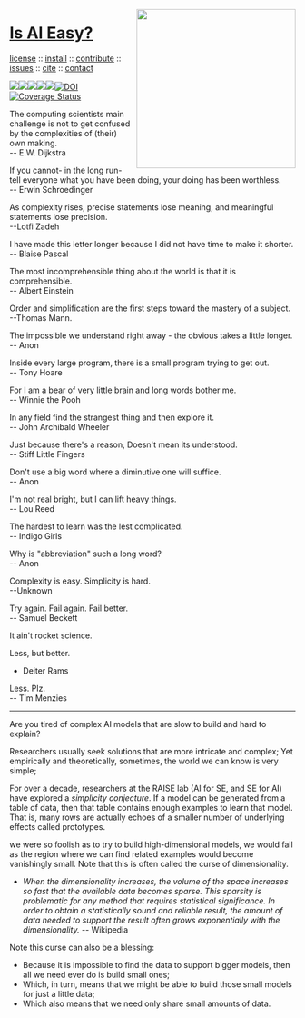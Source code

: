 <a name=top><img align=right width=280 src="https://pngimage.net/wp-content/uploads/2019/05/silueta-planetas-png-.png">
<h1><a href="/README.md#top">Is AI Easy?</a></h1> 
<p> <a
href="https://github.com/aiez/eg/blob/master/LICENSE">license</a> :: <a
href="https://github.com/aiez/eg/blob/master/INSTALL.md#top">install</a> :: <a
href="https://github.com/aiez/eg/blob/master/CODE_OF_CONDUCT.md#top">contribute</a> :: <a
href="https://github.com/aiez/eg/issues">issues</a> :: <a
href="https://github.com/aiez/eg/blob/master/CITATION.md#top">cite</a> :: <a
href="https://github.com/aiez/eg/blob/master/CONTACT.md#top">contact</a> </p><p> 
<img src="https://img.shields.io/badge/license-mit-red"><img 
src="https://img.shields.io/badge/language-lua-orange"><img 
src="https://img.shields.io/badge/purpose-ai,se-blueviolet"><img 
src="https://img.shields.io/badge/platform-mac,*nux-informational"><a 
     href="https://travis-ci.org/github/sehero/lua"><img 
src="https://travis-ci.org/aiez/eg.svg?branch=master"></a><a 
     href="https://zenodo.org/badge/latestdoi/263210595"><img 
src="https://zenodo.org/badge/263210595.svg" alt="DOI"></a><a 
     href='https://coveralls.io/github/aiez/lua?branch=master'><img i
src='https://coveralls.io/repos/github/aiez/eg/badge.svg?branch=master' alt='Coverage Status' /></a></p>


The computing scientists main challenge is not to get confused by the complexities of (their) own making.    
-- E.W. Dijkstra

If you cannot- in the long run- tell everyone what you have been doing, your doing has been worthless.   
-- Erwin Schroedinger

As complexity rises, precise statements lose meaning, and meaningful statements lose precision.   
--Lotfi Zadeh

I have made this letter longer because I did not have time to make it shorter.   
-- Blaise Pascal 

The most incomprehensible thing about the world is that it is comprehensible.   
-- Albert Einstein

Order and simplification are the first steps toward the mastery of a subject.   
--Thomas Mann.

The impossible we understand right away - the obvious takes a little longer.    
-- Anon

Inside every large program, there is a small program trying to get out.  
-- Tony Hoare

For I am a bear of very little brain and long words bother me.   
-- Winnie the Pooh


In any field find the strangest thing and then  explore it.   
-- John Archibald Wheeler

Just because there's a reason, Doesn't mean its understood.    
-- Stiff Little Fingers

Don't use a big word where a diminutive one will suffice.  
-- Anon


I'm not real bright, but I can lift heavy things.   
-- Lou Reed

The hardest to learn was the lest complicated.  
-- Indigo Girls

Why is "abbreviation" such a long word?   
-- Anon

Complexity is easy. Simplicity is hard.  
--Unknown

Try again. Fail again. Fail better.  
-- Samuel Beckett

It ain't rocket science.

Less, but better.  
- Deiter Rams

Less. Plz.   
-- Tim Menzies

----------
Are you tired of complex AI models that are slow to build and hard to explain?

Researchers usually seek solutions that are more intricate and complex;
Yet empirically and theoretically, sometimes, the world we can know is very simple;

For over a decade, researchers at the RAISE lab (AI for SE, and SE for AI) have explored a
_simplicity conjecture_. 
If a model can be generated from a table of data, then that table contains enough examples to learn that model.
That is, many rows are actually echoes of a smaller number of underlying effects called prototypes.

we were so foolish as to try to build high-dimensional models, we would fail as the region where we can find related examples would become vanishingly small. Note that this is often called the curse of dimensionality.

- <em>When the dimensionality increases, the volume of the space increases so
 fast that the available data becomes sparse. This sparsity is problematic for any 
method that requires statistical significance. In order to obtain a statistically 
sound and reliable result, the amount of data needed to support the result often grows
 exponentially with the dimensionality.</em> -- Wikipedia

Note this curse can also be a blessing:

- Because it is impossible to find the data to support bigger models, then all we need ever do is build small ones;
- Which, in turn, means that we might be able to build those small models for just a little data;
- Which also means that we need only share small amounts of data.




